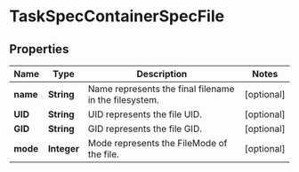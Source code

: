 
# TaskSpecContainerSpecFile

## Properties
Name | Type | Description | Notes
------------ | ------------- | ------------- | -------------
**name** | **String** | Name represents the final filename in the filesystem. |  [optional]
**UID** | **String** | UID represents the file UID. |  [optional]
**GID** | **String** | GID represents the file GID. |  [optional]
**mode** | **Integer** | Mode represents the FileMode of the file. |  [optional]



